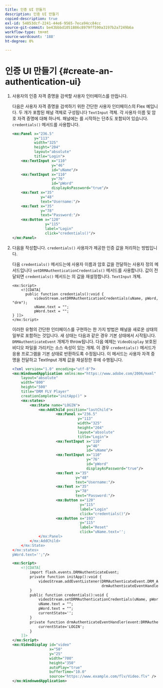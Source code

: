 ```yaml
---
title: 인증 UI 만들기
description: 인증 UI 만들기
copied-description: true
exl-id: 54853dcf-2241-44e6-9565-7eca94cc84cc
source-git-commit: be43bbbd1051886c8979ff590a3197b2a7249b6a
workflow-type: tm+mt
source-wordcount: '188'
ht-degree: 0%

---
```


# 인증 UI 만들기 {#create-an-authentication-ui}

1. 사용자의 인증 자격 증명을 검색할 사용자 인터페이스를 만듭니다.

   다음은 사용자 자격 증명을 검색하기 위한 간단한 사용자 인터페이스의 Flex 예입니다. 두 개가 포함된 패널 객체로 구성됩니다 `TextInput` 객체. 각 사용자 이름 및 암호 자격 증명에 대해 하나씩. 패널에는 를 시작하는 단추도 포함되어 있습니다. `credentials()` 메서드를 사용합니다.

   ```xml
   <mx:Panel x="236.5"  
             y="113"  
             width="325"  
             height="204"  
             layout="absolute"  
             title="Login">  
       <mx:TextInput x="110"  
                     y="46"  
                     id="uName"/>  
       <mx:TextInput x="110"  
                     y="76"  
                     id="pWord"  
                     displayAsPassword="true"/>  
       <mx:Text x="35"  
                y="48"  
                text="Username:"/>  
       <mx:Text x="35"  
                y="78"  
                text="Password:"/>  
       <mx:Button x="120"  
                  y="115"  
                  label="Login"  
                  click="credentials()"/>  
   </mx:Panel>  
   ```

1. 다음을 작성합니다. `credentials()` 사용자가 제공한 인증 값을 처리하는 방법입니다.

   다음 `credentials()` 메서드는에 사용자 이름과 암호 값을 전달하는 사용자 정의 메서드입니다 `setDRMAuthenticationCredentials()` 메서드를 사용합니다. 값이 전달되면 `credentials()` 메서드는 의 값을 재설정합니다. `TextInput` 개체.

   ```
   <mx:Script> 
       <![CDATA[ 
         public function credentials():void { 
             videoStream.setDRMAuthenticationCredentials(uName, pWord, "drm"); 
             uName.text = ""; 
             pWord.text = ""; 
   } ]]> 
   </mx:Script> 
   ```

   이러한 유형의 간단한 인터페이스를 구현하는 한 가지 방법은 패널을 새로운 상태의 일부로 포함하는 것입니다. 새 상태는 다음과 같은 경우 기본 상태에서 시작됩니다. `DRMAuthenticateEvent` 개체가 throw됩니다. 다음 예제는 `VideoDisplay` 보호된 비디오 파일을 가리키는 소스 속성이 있는 개체. 이 경우 `credentials()` 메서드가 응용 프로그램을 기본 상태로 반환하도록 수정됩니다. 이 메서드는 사용자 자격 증명을 전달하고 TextInput 개체 값을 재설정한 후에 수행됩니다.

   ```xml
   <?xml version="1.0" encoding="utf-8"?> 
   <mx:WindowedApplication xmlns:mx="https://www.adobe.com/2006/mxml" 
       layout="absolute" 
       width="800" 
       height="500" 
       title="DRM FLV Player" 
       creationComplete="initApp()" > 
       <mx:states> 
           <mx:State name="LOGIN"> 
               <mx:AddChild position="lastChild"> 
                       <mx:Panel x="236.5"  
                                 y="113"  
                                 width="325"  
                                 height="204"  
                                 layout="absolute"  
                                 title="Login"> 
                       <mx:TextInput x="110"  
                                     y="46"  
                                     id="uName"/> 
                       <mx:TextInput x="110"  
                                     y="76"  
                                     id="pWord"  
                                     displayAsPassword="true"/> 
                       <mx:Text x="35"  
                                y="48"  
                                text="Username:"/> 
                       <mx:Text x="35"  
                                y="78"  
                                text="Password:"/> 
                       <mx:Button x="120"  
                                  y="115"  
                                  label="Login"  
                                  click="credentials()"/> 
                       <mx:Button x="193"  
                                  y="115"  
                                  label="Reset"  
                                  click="uName.text=''; 
               </mx:Panel> 
           </mx:AddChild> 
       </mx:State> 
   </mx:states> 
   pWord.text='';"/> 
   
   <mx:Script> 
       <![CDATA[ 
           import flash.events.DRMAuthenticateEvent; 
           private function initApp():void { 
               videoStream.addEventListener(DRMAuthenticateEvent.DRM_AUTHENTICATE, 
                                            drmAuthenticateEventHandler); 
           } 
           public function credentials():void { 
               videoStream.setDRMAuthenticationCredentials(uName, pWord, "drm"); 
               uName.text = ""; 
               pWord.text = ""; 
               currentState=''; 
           } 
           private function drmAuthenticateEventHandler(event:DRMAuthenticateEvent):void { 
               currentState='LOGIN'; 
           } 
       ]]> 
   </mx:Script> 
   <mx:VideoDisplay id="video"  
                    x="50"  
                    y="25"  
                    width="700"  
                    height="350" 
                    autoPlay="true" 
                    bufferTime="10.0" 
                    source="https://www.example.com/flv/Video.flv" /> 
   </mx:WindowedApplication> 
   ```
